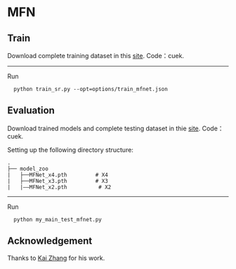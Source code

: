 # MFN

## Train
Download complete training dataset in this [site](https://pan.baidu.com/s/1OTmUT6bswoNyshrWS9rXVQ). Code：cuek.
***
Run 
```
  python train_sr.py --opt=options/train_mfnet.json
```

## Evaluation
Download trained models and complete testing dataset in thie [site](https://pan.baidu.com/s/1OTmUT6bswoNyshrWS9rXVQ). Code：cuek.

Setting up the following directory structure:

    .
    ├── model_zoo                   
    |   ├──MFNet_x4.pth         # X4
    |   ├──MFNet_x3.pth         # X3
    |   |——MFNet_x2.pth          # X2 
    
***
Run 
```
  python my_main_test_mfnet.py
```

## Acknowledgement
Thanks to [Kai Zhang](https://scholar.google.com.hk/citations?user=0RycFIIAAAAJ&hl) for his work.
